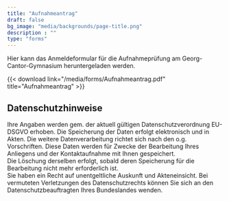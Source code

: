 ```yaml
---
title: "Aufnahmeantrag"
draft: false
bg_image: "media/backgrounds/page-title.png"
description : ""
type: "forms"
---
```


Hier kann das Anmeldeformular für die Aufnahmeprüfung am Georg-Cantor-Gymnasium heruntergeladen werden.

{{< download link="/media/forms/Aufnahmeantrag.pdf" title="Aufnahmeantrag" >}}

## Datenschutzhinweise

Ihre Angaben werden gem. der aktuell gültigen Datenschutzverordnung EU-DSGVO erhoben. Die Speicherung der Daten erfolgt elektronisch und in Akten. Die weitere Datenverarbeitung richtet sich nach den o.g. Vorschriften. Diese Daten werden für Zwecke der Bearbeitung Ihres Anliegens und der Kontaktaufnahme mit Ihnen gespeichert.   
Die Löschung derselben erfolgt, sobald deren Speicherung für die Bearbeitung nicht mehr erforderlich ist.  
Sie haben ein Recht auf unentgeltliche Auskunft und Akteneinsicht. Bei vermuteten Verletzungen des Datenschutzrechts können Sie sich an den Datenschutzbeauftragten Ihres Bundeslandes wenden.
